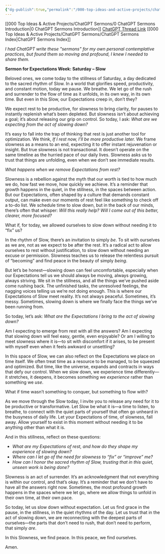 ```yaml
---
{"dg-publish":true,"permalink":"/000-top-ideas-and-active-projects/chat-gpt-sermons/2-expectations-week/expectations-and-slow/"}
---
```


[[000 Top Ideas & Active Projects/ChatGPT Sermons/0 ChatGPT Sermons Introduction\|0 ChatGPT Sermons Introduction]]
[ChatGPT Thread Link](https://chatgpt.com/share/67145c06-d80c-8012-b9a8-d43e1e6f0dbc)
[[000 Top Ideas & Active Projects/ChatGPT Sermons/ChatGPT Sermons Index\|ChatGPT Sermons Index]]

*I had ChatGPT write these "sermons" for my own personal contemplative practices, but found them so moving and profound, I knew I needed to share them.*

**Sermon for Expectations Week: Saturday – Slow**

Beloved ones, we come today to the stillness of Saturday, a day dedicated to the sacred rhythm of Slow. In a world that glorifies speed, productivity, and constant motion, today we pause. We breathe. We let go of the rush and surrender to the flow of time as it unfolds, in its own way, in its own time. But even in this Slow, our Expectations creep in, don’t they?

We expect rest to be productive, for slowness to bring clarity, for pauses to instantly replenish what’s been depleted. But slowness isn’t about achieving a goal; it’s about releasing our grip on control. So today, I ask: *What are we expecting from the act of slowing down?*

It’s easy to fall into the trap of thinking that rest is just another tool for optimization. We think, *If I rest now, I’ll be more productive later.* We frame slowness as a means to an end, expecting it to offer instant rejuvenation or insight. But true slowness is not transactional. It doesn’t operate on the same timeline as the hurried pace of our daily lives. Slowness asks us to trust that things are unfolding, even when we don’t see immediate results.

*What happens when we remove Expectations from rest?*

Slowness is a rebellion against the myth that our worth is tied to how much we do, how fast we move, how quickly we achieve. It’s a reminder that growth happens in the quiet, in the stillness, in the spaces between action. But our Expectations, often shaped by a culture that demands constant output, can make even our moments of rest feel like something to check off a to-do list. We schedule time to slow down, but in the back of our minds, there’s often that whisper: *Will this really help? Will I come out of this better, clearer, more focused?*

What if, for today, we allowed ourselves to slow down without needing it to “fix” us?

In the rhythm of Slow, there’s an invitation to simply *be*. To sit with ourselves as we are, not as we expect to be after the rest. It’s a radical act to allow ourselves to rest without justification, to slow down without needing an excuse or permission. Slowness teaches us to release the relentless pursuit of “becoming” and find peace in the beauty of simply *being*.

But let’s be honest—slowing down can feel uncomfortable, especially when our Expectations tell us we should always be moving, always growing, always striving. We sit in the stillness, and all the things we’ve pushed aside come rushing back. The unfinished tasks, the unresolved feelings, the nagging voices telling us we’re not doing enough. This is where our Expectations of Slow meet reality. It’s not always peaceful. Sometimes, it’s messy. Sometimes, slowing down is where we finally face the things we’ve been running from.

So today, let’s ask: *What are the Expectations I bring to the act of slowing down?*

Am I expecting to emerge from rest with all the answers? Am I expecting that slowing down will feel easy, gentle, even enjoyable? Or am I willing to meet slowness where it is—to sit with discomfort if it arises, to be present with myself even when it feels awkward or unsettling?

In this space of Slow, we can also reflect on the Expectations we place on time itself. We often treat time as a resource to be managed, to be squeezed and optimized. But time, like the universe, expands and contracts in ways that defy our control. When we slow down, we experience time differently—it stretches, it deepens, it becomes something we *experience* rather than something we *use*.

What if time wasn’t something to conquer, but something to flow with?

As we move through the Slow today, I invite you to release any need for it to be productive or transformative. Let Slow be what it is—a time to listen, to breathe, to connect with the quiet parts of yourself that often go unheard in the busyness of daily life. Let your Expectations of time, of slowness, fall away. Allow yourself to exist in this moment without needing it to be anything other than what it is.

And in this stillness, reflect on these questions:

- *What are my Expectations of rest, and how do they shape my experience of slowing down?*
- *Where can I let go of the need for slowness to “fix” or “improve” me?*
- *How can I honor the sacred rhythm of Slow, trusting that in this quiet, unseen work is being done?*

Slowness is an act of surrender. It’s an acknowledgment that not everything is within our control, and that’s okay. It’s a reminder that we don’t have to have all the answers right now. Sometimes, the most profound growth happens in the spaces where we let go, where we allow things to unfold in their own time, at their own pace.

So today, let us slow down without expectation. Let us find grace in the pause, in the stillness, in the quiet rhythms of the day. Let us trust that in the act of slowing down, we are reconnecting with the deepest parts of ourselves—the parts that don’t need to rush, that don’t need to perform, that simply *are*.

In this Slowness, we find peace. In this peace, we find ourselves.

Amen.